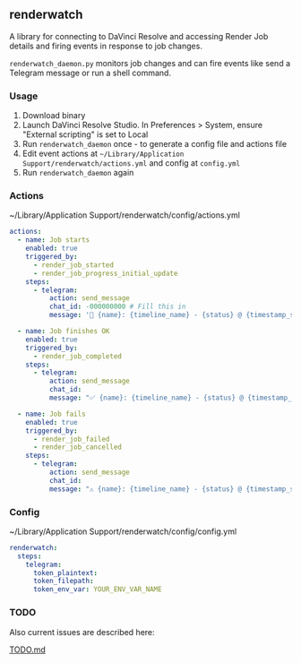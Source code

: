 ## renderwatch

A library for connecting to DaVinci Resolve and accessing Render Job details and firing events in response to job changes.

`renderwatch_daemon.py` monitors job changes and can fire events like send a Telegram message or run a shell command.

### Usage

1. Download binary
2. Launch DaVinci Resolve Studio. In Preferences > System, ensure "External scripting" is set to Local
3. Run `renderwatch_daemon` once - to generate a config file and actions file
4. Edit event actions at `~/Library/Application Support/renderwatch/actions.yml` and config at `config.yml`
5. Run `renderwatch_daemon` again

### Actions

~/Library/Application Support/renderwatch/config/actions.yml

```yaml
actions:
  - name: Job starts
    enabled: true
    triggered_by:
      - render_job_started
      - render_job_progress_initial_update
    steps:
      - telegram:
          action: send_message
          chat_id: -000000000 # Fill this in
          message: '🔂 {name}: {timeline_name} - {status} @ {timestamp_short}{line_time_remaining}'

  - name: Job finishes OK
    enabled: true
    triggered_by:
      - render_job_completed
    steps:
      - telegram:
          action: send_message
          chat_id: 
          message: "✅ {name}: {timeline_name} - {status} @ {timestamp_short} {line_time_elapsed} {line_average_fps}"

  - name: Job fails
    enabled: true
    triggered_by:
      - render_job_failed
      - render_job_cancelled
    steps:
      - telegram:
          action: send_message
          chat_id: 
          message: "⚠️ {name}: {timeline_name} - {status} @ {timestamp_short} {line_completion_percent}"
```

### Config

~/Library/Application Support/renderwatch/config/config.yml

```yaml
renderwatch:
  steps:
    telegram:
      token_plaintext: 
      token_filepath: 
      token_env_var: YOUR_ENV_VAR_NAME
```

### TODO

Also current issues are described here:

[TODO.md](TODO.md)